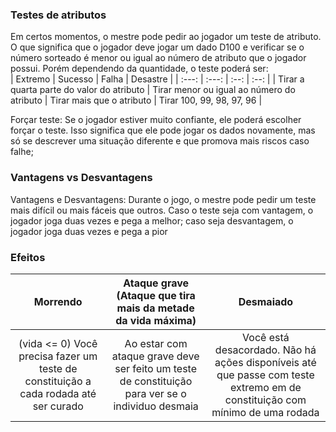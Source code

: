 
### Testes de atributos  
Em certos momentos, o mestre pode pedir ao jogador um teste de atributo. O que significa que o jogador deve jogar um dado D100 e verificar se o número sorteado é menor ou igual ao número de atributo que o jogador possui. Porém dependendo da quantidade, o teste poderá ser:  
| Extremo | Sucesso  | Falha | Desastre |
| :---: | :---: | :--: | :--: |
| Tirar a quarta parte do valor do atributo | Tirar menor ou igual ao número do atributo | Tirar mais que o atributo | Tirar 100, 99, 98, 97, 96 | 

  
Forçar teste: Se o jogador estiver muito confiante, ele poderá escolher forçar o teste. Isso significa que ele pode jogar os dados novamente, mas só se descrever uma situação diferente e que promova mais riscos caso falhe;  



### Vantagens vs Desvantagens

Vantagens e Desvantagens: Durante o jogo, o mestre pode pedir um teste mais difícil ou mais fáceis que outros. Caso o teste seja com vantagem, o jogador joga duas vezes e pega a melhor; caso seja desvantagem, o jogador joga duas vezes e pega a pior


### Efeitos

| Morrendo | Ataque grave (Ataque que tira mais da metade da vida máxima)  | Desmaiado |
| :---: | :---: | :--: |
| (vida <= 0) Você precisa fazer um teste de constituição a cada rodada até ser curado | Ao estar com ataque grave deve ser feito um teste de constituição para ver se o individuo desmaia | Você está desacordado. Não há ações disponíveis até que passe com teste extremo em de constituição com mínimo de uma rodada | 
